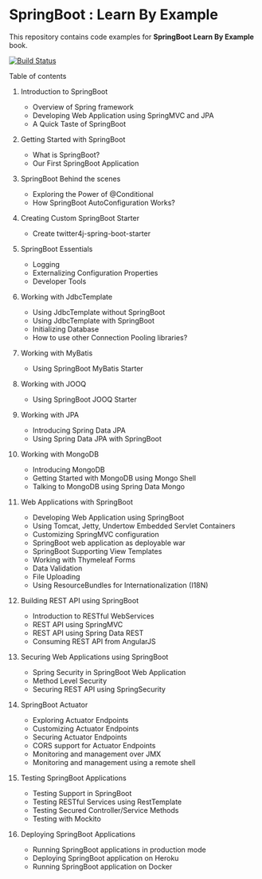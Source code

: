 SpringBoot : Learn By Example
===========================

This repository contains code examples for **SpringBoot Learn By Example** book.

[![Build Status](https://travis-ci.org/sivaprasadreddy/springboot-learn-by-example.svg?branch=master)](https://travis-ci.org/sivaprasadreddy/springboot-learn-by-example)

Table of contents

1. Introduction to SpringBoot
	* Overview of Spring framework
	* Developing Web Application using SpringMVC and JPA
	* A Quick Taste of SpringBoot

2. Getting Started with SpringBoot
	* What is SpringBoot?
	* Our First SpringBoot Application
	
3. SpringBoot Behind the scenes
	* Exploring the Power of @Conditional
	* How SpringBoot AutoConfiguration Works?
	
4. Creating Custom SpringBoot Starter
	* Create twitter4j-spring-boot-starter

5. SpringBoot Essentials	
	* Logging
	* Externalizing Configuration Properties
	* Developer Tools
	
6. Working with JdbcTemplate
	* Using JdbcTemplate without SpringBoot
	* Using JdbcTemplate with SpringBoot
	* Initializing Database
	* How to use other Connection Pooling libraries?

7. Working with MyBatis
	* Using SpringBoot MyBatis Starter

8. Working with JOOQ
	* Using SpringBoot JOOQ Starter

9. Working with JPA
	* Introducing Spring Data JPA
	* Using Spring Data JPA with SpringBoot

10. Working with MongoDB
	* Introducing MongoDB
	* Getting Started with MongoDB using Mongo Shell
	* Talking to MongoDB using Spring Data Mongo

11. Web Applications with SpringBoot
	* Developing Web Application using SpringBoot
	* Using Tomcat, Jetty, Undertow Embedded Servlet Containers
	* Customizing SpringMVC configuration
	* SpringBoot web application as deployable war
	* SpringBoot Supporting View Templates
	* Working with Thymeleaf Forms
	* Data Validation
	* File Uploading
	* Using ResourceBundles for Internationalization (I18N)	
	
12. Building REST API using SpringBoot
	* Introduction to RESTful WebServices
	* REST API using SpringMVC
	* REST API using Spring Data REST
	* Consuming REST API from AngularJS

13. Securing Web Applications using SpringBoot
	* Spring Security in SpringBoot Web Application
	* Method Level Security
	* Securing REST API using SpringSecurity	
	
14. SpringBoot Actuator
	* Exploring Actuator Endpoints
	* Customizing Actuator Endpoints
	* Securing Actuator Endpoints
	* CORS support for Actuator Endpoints
	* Monitoring and management over JMX
	* Monitoring and management using a remote shell
	
15. Testing SpringBoot Applications
	* Testing Support in SpringBoot
	* Testing RESTful Services using RestTemplate
	* Testing Secured Controller/Service Methods
	* Testing with Mockito

16. Deploying SpringBoot Applications
    * Running SpringBoot applications in production mode
    * Deploying SpringBoot application on Heroku
    * Running SpringBoot application on Docker